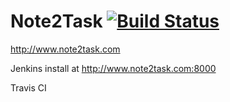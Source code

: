 # Note2Task [![Build Status](https://travis-ci.org/rmulligan/Note2Task.png?branch=master)](https://travis-ci.org/rmulligan/Note2Task)
http://www.note2task.com

Jenkins install at http://www.note2task.com:8000

Travis CI



